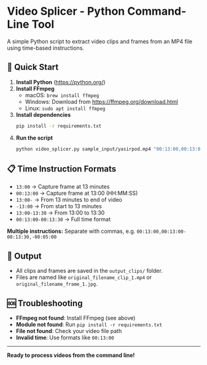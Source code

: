 # Video Splicer - Python Command-Line Tool

A simple Python script to extract video clips and frames from an MP4 file using time-based instructions.

## 🚀 Quick Start

1. **Install Python** (https://python.org/)
2. **Install FFmpeg**
   - macOS: `brew install ffmpeg`
   - Windows: Download from https://ffmpeg.org/download.html
   - Linux: `sudo apt install ffmpeg`
3. **Install dependencies**
   ```bash
   pip install -r requirements.txt
   ```
4. **Run the script**
   ```bash
   python video_splicer.py sample_input/yasirpod.mp4 "00:13:00,00:13:00-00:13:30,-00:05:00,00:20:00-,00:25:00"
   ```

## 📋 Time Instruction Formats

- `13:00` → Capture frame at 13 minutes
- `00:13:00` → Capture frame at 13:00 (HH:MM:SS)
- `13:00-` → From 13 minutes to end of video
- `-13:00` → From start to 13 minutes
- `13:00-13:30` → From 13:00 to 13:30
- `00:13:00-00:13:30` → Full time format

**Multiple instructions:** Separate with commas, e.g. `00:13:00,00:13:00-00:13:30,-00:05:00`

## 📁 Output
- All clips and frames are saved in the `output_clips/` folder.
- Files are named like `original_filename_clip_1.mp4` or `original_filename_frame_1.jpg`.

## 🆘 Troubleshooting
- **FFmpeg not found**: Install FFmpeg (see above)
- **Module not found**: Run `pip install -r requirements.txt`
- **File not found**: Check your video file path
- **Invalid time**: Use formats like `00:13:00`

---

**Ready to process videos from the command line!** 